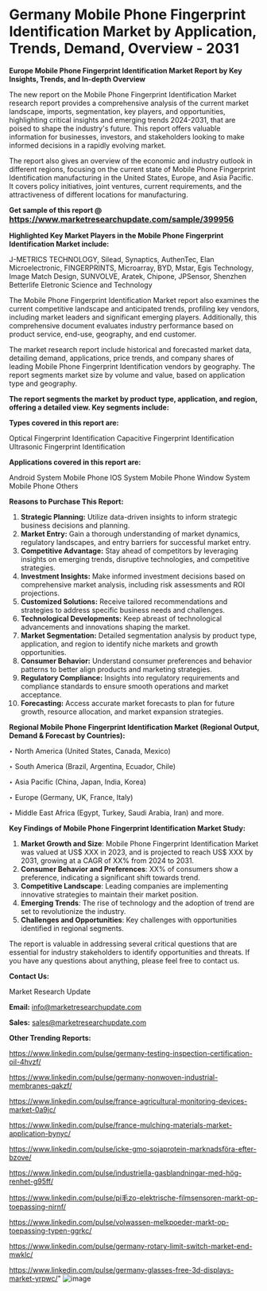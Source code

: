 # Germany Mobile Phone Fingerprint Identification Market by Application, Trends, Demand, Overview - 2031

<strong>Europe Mobile Phone Fingerprint Identification Market Report by Key Insights, Trends, and In-depth Overview</strong>

The new report on the Mobile Phone Fingerprint Identification Market research report provides a comprehensive analysis of the current market landscape, imports, segmentation, key players, and opportunities, highlighting critical insights and emerging trends 2024-2031,</strong> that are poised to shape the industry's future. This report offers valuable information for businesses, investors, and stakeholders looking to make informed decisions in a rapidly evolving market.

The report also gives an overview of the economic and industry outlook in different regions, focusing on the current state of Mobile Phone Fingerprint Identification manufacturing in the United States, Europe, and Asia Pacific. It covers policy initiatives, joint ventures, current requirements, and the attractiveness of different locations for manufacturing.

<strong>Get sample of this report @ <a href=https://www.marketresearchupdate.com/sample/399956><font size=3 color=#0000ff>https://www.marketresearchupdate.com/sample/399956</font></a></strong>

<strong>Highlighted Key Market Players in the Mobile Phone Fingerprint Identification Market include:</strong>

J-METRICS TECHNOLOGY, Silead, Synaptics, AuthenTec, Elan Microelectronic, FINGERPRINTS, Microarray, BYD, Mstar, Egis Technology, Image Match Design, SUNVOLVE, Aratek, Chipone, JPSensor, Shenzhen Betterlife Eletronic Science and Technology

The Mobile Phone Fingerprint Identification Market report also examines the current competitive landscape and anticipated trends, profiling key vendors, including market leaders and significant emerging players. Additionally, this comprehensive document evaluates industry performance based on product service, end-use, geography, and end customer.

The market research report include historical and forecasted market data, detailing demand, applications, price trends, and company shares of leading Mobile Phone Fingerprint Identification vendors by geography. The report segments market size by volume and value, based on application type and geography.

<strong>The report segments the market by product type, application, and region, offering a detailed view. Key segments include:</strong>

<strong>Types covered in this report are:</strong>

Optical Fingerprint Identification
Capacitive Fingerprint Identification
Ultrasonic Fingerprint Identification

<strong>Applications covered in this report are:</strong>

Android System Mobile Phone
IOS System Mobile Phone
Window System Mobile Phone
Others

<strong>Reasons to Purchase This Report:</strong>
<ol>
  <li><strong>Strategic Planning:</strong> Utilize data-driven insights to inform strategic business decisions and planning.</li>
  <li><strong>Market Entry:</strong> Gain a thorough understanding of market dynamics, regulatory landscapes, and entry barriers for successful market entry.</li>
  <li><strong>Competitive Advantage:</strong> Stay ahead of competitors by leveraging insights on emerging trends, disruptive technologies, and competitive strategies.</li>
  <li><strong>Investment Insights:</strong> Make informed investment decisions based on comprehensive market analysis, including risk assessments and ROI projections.</li>
  <li><strong>Customized Solutions:</strong> Receive tailored recommendations and strategies to address specific business needs and challenges.</li>
  <li><strong>Technological Developments:</strong> Keep abreast of technological advancements and innovations shaping the market.</li>
  <li><strong>Market Segmentation:</strong> Detailed segmentation analysis by product type, application, and region to identify niche markets and growth opportunities.</li>
  <li><strong>Consumer Behavior:</strong> Understand consumer preferences and behavior patterns to better align products and marketing strategies.</li>
  <li><strong>Regulatory Compliance:</strong> Insights into regulatory requirements and compliance standards to ensure smooth operations and market acceptance.</li>
  <li><strong>Forecasting:</strong> Access accurate market forecasts to plan for future growth, resource allocation, and market expansion strategies.</li>
</ol>

<strong>Regional Mobile Phone Fingerprint Identification Market (Regional Output, Demand &amp; Forecast by Countries):</strong>

‣ North America (United States, Canada, Mexico)

‣ South America (Brazil, Argentina, Ecuador, Chile)

‣ Asia Pacific (China, Japan, India, Korea)

‣ Europe (Germany, UK, France, Italy)

‣ Middle East Africa (Egypt, Turkey, Saudi Arabia, Iran) and more.

<strong>Key Findings of Mobile Phone Fingerprint Identification Market Study:</strong>
<ol>
  <li><strong>Market Growth and Size</strong>: Mobile Phone Fingerprint Identification Market was valued at US$ XXX in 2023, and is projected to reach US$ XXX by 2031, growing at a CAGR of XX% from 2024 to 2031.</li>
  <li><strong>Consumer Behavior and Preferences</strong>: XX% of consumers show a preference, indicating a significant shift towards trend.</li>
  <li><strong>Competitive Landscape</strong>: Leading companies are implementing innovative strategies to maintain their market position.</li>
  <li><strong>Emerging Trends</strong>: The rise of technology and the adoption of trend are set to revolutionize the industry.</li>
  <li><strong>Challenges and Opportunities</strong>: Key challenges with opportunities identified in regional segments.</li>
</ol>

The report is valuable in addressing several critical questions that are essential for industry stakeholders to identify opportunities and threats. If you have any questions about anything, please feel free to contact us.

<strong>Contact Us:</strong>

Market Research Update

<strong>Email:</strong> info@marketresearchupdate.com

<strong>Sales:</strong> sales@marketresearchupdate.com

<strong>Other Trending Reports:</strong>

<a href=https://www.linkedin.com/pulse/germany-testing-inspection-certification-oil-4hvzf/>https://www.linkedin.com/pulse/germany-testing-inspection-certification-oil-4hvzf/</a>

<a href=https://www.linkedin.com/pulse/germany-nonwoven-industrial-membranes-qakzf/>https://www.linkedin.com/pulse/germany-nonwoven-industrial-membranes-qakzf/</a>

<a href=https://www.linkedin.com/pulse/france-agricultural-monitoring-devices-market-0a9jc/>https://www.linkedin.com/pulse/france-agricultural-monitoring-devices-market-0a9jc/</a>

<a href=https://www.linkedin.com/pulse/france-mulching-materials-market-application-bynyc/>https://www.linkedin.com/pulse/france-mulching-materials-market-application-bynyc/</a>

<a href=https://www.linkedin.com/pulse/icke-gmo-sojaprotein-marknadsföra-efter-bzove/>https://www.linkedin.com/pulse/icke-gmo-sojaprotein-marknadsföra-efter-bzove/</a>

<a href=https://www.linkedin.com/pulse/industriella-gasblandningar-med-hög-renhet-g95ff/>https://www.linkedin.com/pulse/industriella-gasblandningar-med-hög-renhet-g95ff/</a>

<a href=https://www.linkedin.com/pulse/pi毛zo-elektrische-filmsensoren-markt-op-toepassing-nirnf/>https://www.linkedin.com/pulse/pi毛zo-elektrische-filmsensoren-markt-op-toepassing-nirnf/</a>

<a href=https://www.linkedin.com/pulse/volwassen-melkpoeder-markt-op-toepassing-typen-ggrkc/>https://www.linkedin.com/pulse/volwassen-melkpoeder-markt-op-toepassing-typen-ggrkc/</a>

<a href=https://www.linkedin.com/pulse/germany-rotary-limit-switch-market-end-mwklc/>https://www.linkedin.com/pulse/germany-rotary-limit-switch-market-end-mwklc/</a>

<a href=https://www.linkedin.com/pulse/germany-glasses-free-3d-displays-market-yrpwc/>https://www.linkedin.com/pulse/germany-glasses-free-3d-displays-market-yrpwc/</a>"
![image](https://github.com/user-attachments/assets/1b1375a6-2cde-4de8-ab94-e65128c79956)
